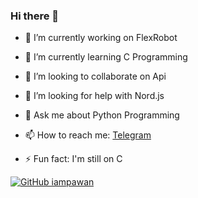 ### Hi there 👋


- 🔭 I’m currently working on FlexRobot
- 🌱 I’m currently learning C Programming
- 👯 I’m looking to collaborate on Api 
- 🤔 I’m looking for help with Nord.js
- 💬 Ask me about Python Programming
- 📫 How to reach me: [Telegram](https://t.me/Sudologs)

- ⚡ Fun fact: I'm still on C 







[![GitHub iampawan](https://img.shields.io/github/followers/internetspirate?label=follow&style=social)](https://github.com/internetspirate)
